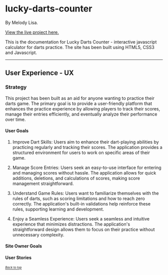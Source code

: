 # lucky-darts-counter

By Melody Lisa.

[View the live project here.](https://melody-lisa.github.io/lucky-darts-counter/)

This is the documentation for Lucky Darts Counter - interactive javascript calculator for darts practice. The site has been built using HTML5, CSS3 and Javascript.

******

## User Experience - UX

### Strategy

This project has been built as an aid for anyone wanting to practice their darts game. The primary goal is to provide a user-friendly platform that enhances the practice experience by allowing players to track their scores, manage their entries efficiently, and eventually analyze their performance over time.

#### User Goals

1. Improve Dart Skills: Users aim to enhance their dart-playing abilities by practicing regularly and tracking their scores. The application provides a structured environment for users to work on specific areas of their game.

2. Manage Score Entries: Users seek an easy-to-use interface for entering and managing scores without hassle. The application allows for quick additions, deletions, and calculations of scores, making score management straightforward.

3. Understand Game Rules: Users want to familiarize themselves with the rules of darts, such as scoring limitations and how to reach zero correctly. The application's built-in validations help reinforce these rules, supporting learning and development.

4. Enjoy a Seamless Experience: Users seek a seamless and intuitive experience that minimizes distractions. The application's straightforward design allows them to focus on their practice without unnecessary complexity.

#### Site Owner Goals



#### User Stories



<sup><sub>[*Back to top*](#contents)</sup></sub>
